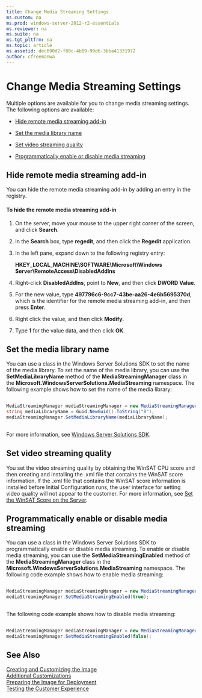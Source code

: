 ```yaml
---
title: Change Media Streaming Settings
ms.custom: na
ms.prod: windows-server-2012-r2-essentials
ms.reviewer: na
ms.suite: na
ms.tgt_pltfrm: na
ms.topic: article
ms.assetid: dec690d2-f80c-4b09-99d6-3bba41331972
author: cfreemanwa
---
```

# Change Media Streaming Settings
Multiple options are available for you to change media streaming settings. The following options are available:  
  
-   [Hide remote media streaming add\-in](../Topic/Change-Media-Streaming-Settings.md#BKMK_DisableRemote)  
  
-   [Set the media library name](../Topic/Change-Media-Streaming-Settings.md#BKMK_LibraryName)  
  
-   [Set video streaming quality](../Topic/Change-Media-Streaming-Settings.md#BKMK_StreamingQuality)  
  
-   [Programmatically enable or disable media streaming](../Topic/Change-Media-Streaming-Settings.md#BKMK_Program)  
  
## <a name="BKMK_DisableRemote"></a>Hide remote media streaming add\-in  
You can hide the remote media streaming add\-in by adding an entry in the registry.  
  
#### To hide the remote media streaming add\-in  
  
1.  On the server, move your mouse to the upper right corner of the screen, and click **Search**.  
  
2.  In the **Search** box, type **regedit**, and then click the **Regedit** application.  
  
3.  In the left pane, expand down to the following registry entry:  
  
    **HKEY\_LOCAL\_MACHINE\\SOFTWARE\\Microsoft\\Windows Server\\RemoteAccess\\DisabledAddIns**  
  
4.  Right\-click **DisabledAddIns**, point to **New**, and then click **DWORD Value**.  
  
5.  For the new value, type **497796c6\-9cc7\-43be\-aa26\-4e6b5695370d**, which is the identifier for the remote media streaming add\-in, and then press **Enter**.  
  
6.  Right click the value, and then click **Modify**.  
  
7.  Type **1** for the value data, and then click **OK**.  
  
## <a name="BKMK_LibraryName"></a>Set the media library name  
You can use a class in the Windows Server Solutions SDK to set the name of the media library. To set the name of the media library, you can use the **SetMediaLibraryName** method of the **MediaStreamingManager** class in the **Microsoft.WindowsServerSolutions.MediaStreaming** namespace. The following example shows how to set the name of the media library:  
  
```c#  
  
MediaStreamingManager mediaStreamingManager = new MediaStreamingManager();  
string mediaLibraryName = Guid.NewGuid().ToString("B");   
mediaStreamingManager.SetMediaLibraryName(mediaLibraryName);  
  
```  
  
For more information, see [Windows Server Solutions SDK](http://go.microsoft.com/fwlink/?LinkID=248648).  
  
## <a name="BKMK_StreamingQuality"></a>Set video streaming quality  
You set the video streaming quality by obtaining the WinSAT CPU score and then creating and installing the .xml file that contains the WinSAT score information. If the .xml file that contains the WinSAT score information is installed before Initial Configuration runs, the user interface for setting video quality will not appear to the customer. For more information, see [Set the WinSAT Score on the Server](../Topic/Set-the-WinSAT-Score-on-the-Server.md).  
  
## <a name="BKMK_Program"></a>Programmatically enable or disable media streaming  
You can use a class in the Windows Server Solutions SDK to programmatically enable or disable media streaming. To enable or disable media streaming, you can use the **SetMediaStreamingEnabled** method of the **MediaStreamingManager** class in the **Microsoft.WindowsServerSolutions.MediaStreaming** namespace. The following code example shows how to enable media streaming:  
  
```c#  
  
MediaStreamingManager mediaStreamingManager = new MediaStreamingManager();  
mediaStreamingManager.SetMediaStreamingEnabled(true);  
  
```  
  
The following code example shows how to disable media streaming:  
  
```c#  
  
MediaStreamingManager mediaStreamingManager = new MediaStreamingManager();  
mediaStreamingManager.SetMediaStreamingEnabled(false);  
```  
  
## See Also  
[Creating and Customizing the Image](../Topic/Creating-and-Customizing-the-Image.md)  
[Additional Customizations](../Topic/Additional-Customizations.md)  
[Preparing the Image for Deployment](../Topic/Preparing-the-Image-for-Deployment.md)  
[Testing the Customer Experience](../Topic/Testing-the-Customer-Experience.md)  
  
